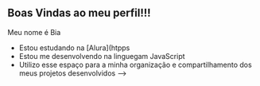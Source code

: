 ## Boas Vindas ao meu perfil!!!

Meu nome é Bia

- Estou estudando na [Alura](htpps
- Estou me desenvolvendo na linguegam JavaScript
- Utilizo esse espaço para a minha organização e compartilhamento dos meus projetos desenvolvidos 
-->
